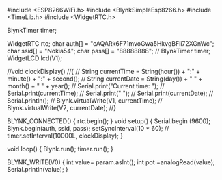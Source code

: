 #include <ESP8266WiFi.h>
#include <BlynkSimpleEsp8266.h>
#include <TimeLib.h>
#include <WidgetRTC.h>

BlynkTimer timer;

WidgetRTC rtc;
char auth[] = "cAQARk6F71mvoGwa5HkvgBFii72XGnWc";
char ssid[] = "Nokia54";
char pass[] = "88888888";
// BlynkTimer timer;
WidgetLCD lcd(V1);

//void clockDisplay()
//{
//  String currentTime = String(hour()) + ":" + minute() + ":" + second();
//  String currentDate = String(day()) + " " + month() + " " + year();
//  Serial.print("Current time: ");
//  Serial.print(currentTime);
//  Serial.print(" ");
//  Serial.print(currentDate);
//  Serial.println();
//  Blynk.virtualWrite(V1, currentTime);
//  Blynk.virtualWrite(V2, currentDate);
//}

BLYNK_CONNECTED() {
  rtc.begin();
}
void setup() {
  Serial.begin (9600);
  Blynk.begin(auth, ssid, pass);
  setSyncInterval(10 * 60); 
//  timer.setInterval(10000L, clockDisplay); 
}

void loop() 
{
  Blynk.run();
  timer.run();
}

BLYNK_WRITE(V0)
{
  int value= param.asInt();
  int pot =analogRead(value);
  Serial.println(value);
  }
